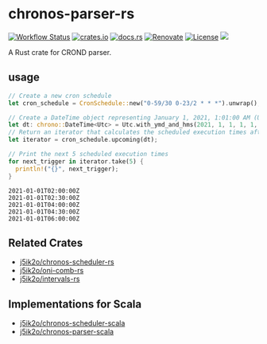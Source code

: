# chronos-parser-rs

[![Workflow Status](https://github.com/j5ik2o/chronos-parser-rs/workflows/ci/badge.svg)](https://github.com/j5ik2o/chronos-parser-rs/actions?query=workflow%3A%22ci%22)
[![crates.io](https://img.shields.io/crates/v/chronos-parser-rs.svg)](https://crates.io/crates/chronos-parser-rs)
[![docs.rs](https://docs.rs/chronos-parser-rs/badge.svg)](https://docs.rs/chronos-parser-rs)
[![Renovate](https://img.shields.io/badge/renovate-enabled-brightgreen.svg)](https://renovatebot.com)
[![License](https://img.shields.io/badge/License-MIT-blue.svg)](https://opensource.org/licenses/MIT)
[![](https://tokei.rs/b1/github/j5ik2o/chronos-parser-rs)](https://github.com/XAMPPRocky/tokei)

A Rust crate for CROND parser.

## usage

```rust
// Create a new cron schedule
let cron_schedule = CronSchedule::new("0-59/30 0-23/2 * * *").unwrap();

// Create a DateTime object representing January 1, 2021, 1:01:00 AM (UTC)
let dt: chrono::DateTime<Utc> = Utc.with_ymd_and_hms(2021, 1, 1, 1, 1, 0).unwrap();
// Return an iterator that calculates the scheduled execution times after this date and time
let iterator = cron_schedule.upcoming(dt);

// Print the next 5 scheduled execution times
for next_trigger in iterator.take(5) {
  println!("{}", next_trigger);
}
```

```stdout
2021-01-01T02:00:00Z
2021-01-01T02:30:00Z
2021-01-01T04:00:00Z
2021-01-01T04:30:00Z
2021-01-01T06:00:00Z
```

## Related Crates

- [j5ik2o/chronos-scheduler-rs](https://github.com/j5ik2o/chronos-scheduler-rs)
- [j5ik2o/oni-comb-rs](https://github.com/j5ik2o/oni-comb-rs)
- [j5ik2o/intervals-rs](https://github.com/j5ik2o/intervals-rs)

## Implementations for Scala

- [j5ik2o/chronos-scheduler-scala](https://github.com/j5ik2o/chronos-scheduler-scala)
- [j5ik2o/chronos-parser-scala](https://github.com/j5ik2o/chronos-parser-scala)
